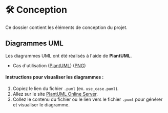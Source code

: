 # 🛠️ Conception  

Ce dossier contient les éléments de conception du projet.  

## Diagrammes UML

Les diagrammes UML ont été réalisés à l'aide de **PlantUML**.

- Cas d'utilisation ([PlantUML](https://github.com/info5-groupe-9-dashboard-rust/docs/blob/main/Conception/UML/Use_Case/use_case.puml)) ([PNG](https://github.com/info5-groupe-9-dashboard-rust/docs/blob/main/Conception/UML/Use_Case/use_case.png))

#### Instructions pour visualiser les diagrammes :
1. Copiez le lien du fichier `.puml` (ex. `use_case.puml`).
2. Allez sur le site [PlantUML Online Server](http://www.plantuml.com/plantuml).
3. Collez le contenu du fichier ou le lien vers le fichier `.puml` pour générer et visualiser le diagramme.
